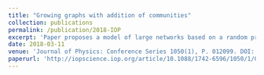 ```yaml
---
title: "Growing graphs with addition of communities"
collection: publications
permalink: /publication/2018-IOP
excerpt: 'Paper proposes a model of large networks based on a random preferential attachment graph with addition of complete subgraphs (cliques). The proposed model refers to models of random graphs following the nonlinear preferential attachment rule, and takes into account the possibility of «adding» entire communities of nodes to the network. In the derivation of the relations that determine the vertex degree distribution, the technique of finite-difference equations describing stationary states of a graph is used. The obtained results are tested empirically (by generating large graphs), special cases correspond to known mathematical relations.'
date: 2018-03-11
venue: 'Journal of Physics: Conference Series 1050(1), P. 012099. DOI: 10.1088/1742-6596/1050/1/012099'
paperurl: 'http://iopscience.iop.org/article/10.1088/1742-6596/1050/1/012099/'
---
```


